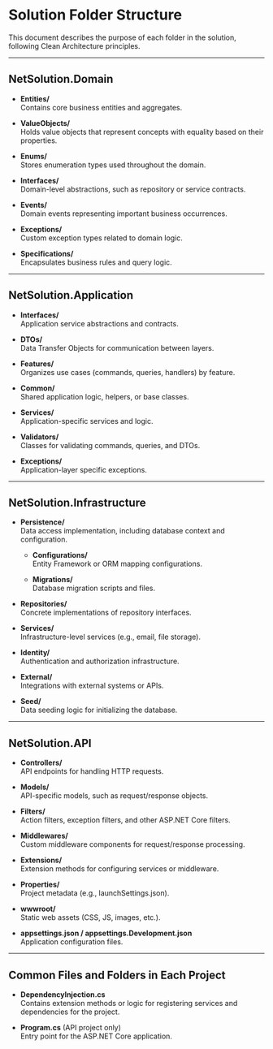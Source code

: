 # Solution Folder Structure

This document describes the purpose of each folder in the solution, following Clean Architecture principles.

---

## NetSolution.Domain

- **Entities/**  
  Contains core business entities and aggregates.

- **ValueObjects/**  
  Holds value objects that represent concepts with equality based on their properties.

- **Enums/**  
  Stores enumeration types used throughout the domain.

- **Interfaces/**  
  Domain-level abstractions, such as repository or service contracts.

- **Events/**  
  Domain events representing important business occurrences.

- **Exceptions/**  
  Custom exception types related to domain logic.

- **Specifications/**  
  Encapsulates business rules and query logic.

---

## NetSolution.Application

- **Interfaces/**  
  Application service abstractions and contracts.

- **DTOs/**  
  Data Transfer Objects for communication between layers.

- **Features/**  
  Organizes use cases (commands, queries, handlers) by feature.

- **Common/**  
  Shared application logic, helpers, or base classes.

- **Services/**  
  Application-specific services and logic.

- **Validators/**  
  Classes for validating commands, queries, and DTOs.

- **Exceptions/**  
  Application-layer specific exceptions.

---

## NetSolution.Infrastructure

- **Persistence/**  
  Data access implementation, including database context and configuration.

  - **Configurations/**  
    Entity Framework or ORM mapping configurations.

  - **Migrations/**  
    Database migration scripts and files.

- **Repositories/**  
  Concrete implementations of repository interfaces.

- **Services/**  
  Infrastructure-level services (e.g., email, file storage).

- **Identity/**  
  Authentication and authorization infrastructure.

- **External/**  
  Integrations with external systems or APIs.

- **Seed/**  
  Data seeding logic for initializing the database.

---

## NetSolution.API

- **Controllers/**  
  API endpoints for handling HTTP requests.

- **Models/**  
  API-specific models, such as request/response objects.

- **Filters/**  
  Action filters, exception filters, and other ASP.NET Core filters.

- **Middlewares/**  
  Custom middleware components for request/response processing.

- **Extensions/**  
  Extension methods for configuring services or middleware.

- **Properties/**  
  Project metadata (e.g., launchSettings.json).

- **wwwroot/**  
  Static web assets (CSS, JS, images, etc.).

- **appsettings.json / appsettings.Development.json**  
  Application configuration files.
---

## Common Files and Folders in Each Project

- **DependencyInjection.cs**  
  Contains extension methods or logic for registering services and dependencies for the project.

- **Program.cs** (API project only)  
  Entry point for the ASP.NET Core application.

